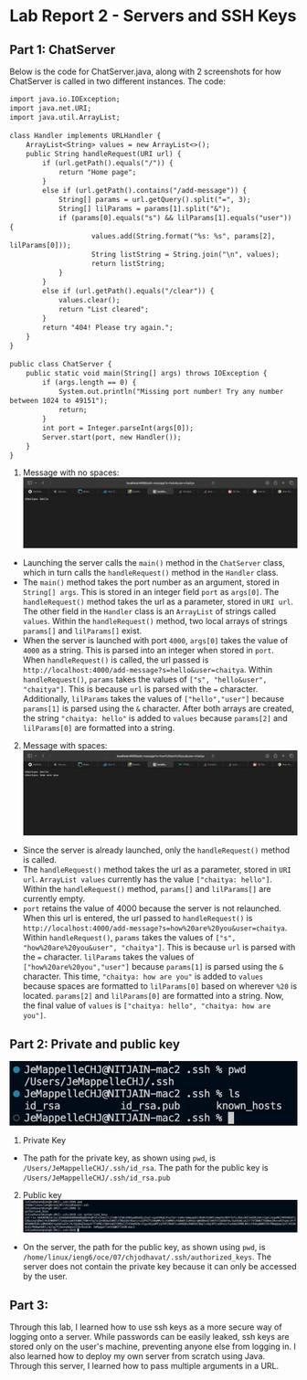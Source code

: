 # Lab Report 2 - Servers and SSH Keys

## Part 1: ChatServer
Below is the code for ChatServer.java, along with 2 screenshots for how ChatServer is called in two different instances.
The code:

```
import java.io.IOException;
import java.net.URI;
import java.util.ArrayList;

class Handler implements URLHandler {
    ArrayList<String> values = new ArrayList<>();
    public String handleRequest(URI url) {
        if (url.getPath().equals("/")) {
            return "Home page";
        }
        else if (url.getPath().contains("/add-message")) {
            String[] params = url.getQuery().split("=", 3);
            String[] lilParams = params[1].split("&");
            if (params[0].equals("s") && lilParams[1].equals("user")) {
                    values.add(String.format("%s: %s", params[2], lilParams[0]));
                    String listString = String.join("\n", values);
                    return listString;                    
            }
        }
        else if (url.getPath().equals("/clear")) {
            values.clear();
            return "List cleared";
        }
        return "404! Please try again.";    
    }
}

public class ChatServer {
    public static void main(String[] args) throws IOException {
        if (args.length == 0) {
            System.out.println("Missing port number! Try any number between 1024 to 49151");
            return;
        }
        int port = Integer.parseInt(args[0]);
        Server.start(port, new Handler());
    }
}
```

1. Message with no spaces:
![Image](/query1.png)
* Launching the server calls the `main()` method in the `ChatServer` class, which in turn calls the `handleRequest()` method in the `Handler` class. 
* The `main()` method takes the port number as an argument, stored in `String[] args`. This is stored in an integer field `port` as `args[0]`. The `handleRequest()` method takes the url as a parameter, stored in `URI url`. The other field in the `Handler` class is an `ArrayList` of strings called `values`. Within the `handleRequest()` method, two local arrays of strings `params[]` and `lilParams[]` exist.
* When the server is launched with port `4000`, `args[0]` takes the value of `4000` as a string. This is parsed into an integer when stored in `port`. When `handleRequest()` is called, the url passed is `http://localhost:4000/add-message?s=hello&user=chaitya`. Within `handleRequest()`, `params` takes the values of `["s", "hello&user", "chaitya"]`. This is because `url` is parsed with the `=` character. Additionally, `lilParams` takes the values of `["hello","user"]` because `params[1]` is parsed using the `&` character. After both arrays are created, the string `"chaitya: hello"` is added to `values` because `params[2]` and `lilParams[0]` are formatted into a string.

2. Message with spaces:
![Image](/query2.png)
* Since the server is already launched, only the `handleRequest()` method is called.
* The `handleRequest()` method takes the url as a parameter, stored in `URI url`. `ArrayList values` currently has the value `["chaitya: hello"]`. Within the `handleRequest()` method, `params[]` and `lilParams[]` are currently empty.
* `port` retains the value of 4000 because the server is not relaunched. When this url is entered, the url passed to `handleRequest()` is `http://localhost:4000/add-message?s=how%20are%20you&user=chaitya`. Within `handleRequest()`, `params` takes the values of `["s", "how%20are%20you&user", "chaitya"]`. This is because `url` is parsed with the `=` character. `lilParams` takes the values of `["how%20are%20you","user"]` because `params[1]` is parsed using the `&` character. This time, `"chaitya: how are you"` is added to `values` because spaces are formatted to `lilParams[0]` based on wherever `%20` is located. `params[2]` and `lilParams[0]` are formatted into a string. Now, the final value of `values` is `["chaitya: hello", "chaitya: how are you"]`.



## Part 2: Private and public key
![Image](/private_key.png)
1. Private Key
* The path for the private key, as shown using `pwd`, is `/Users/JeMappelleCHJ/.ssh/id_rsa`. The path for the public key is `/Users/JeMappelleCHJ/.ssh/id_rsa.pub`


2. Public key
![Image](/public_key.png)
* On the server, the path for the public key, as shown using `pwd`, is `/home/linux/ieng6/oce/07/chjodhavat/.ssh/authorized_keys`. The server does not contain the private key because it can only be accessed by the user.


## Part 3:
Through this lab, I learned how to use ssh keys as a more secure way of logging onto a server. While passwords can be easily leaked, ssh keys are stored only on the user's machine, preventing anyone else from logging in. I also learned how to deploy my own server from scratch using Java. Through this server, I learned how to pass multiple arguments in a URL.
